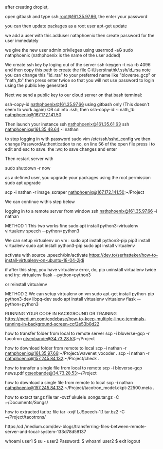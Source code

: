 after creating droplet,

open gitbash and type
ssh root@161.35.97.66, the enter your password

you can then update packages as a root user
apt-get update

we add a user with this
adduser nathphoenix
then create password for the user immedately

we give the new user admin privileges using
usermod -aG sudo nathphoenix  (nathphoenix is the name of the user added)

We create ssh key by loging out of the server
ssh-keygen -t rsa -b 4096
and then copy this path to create the file
C:\Users\nathk/.ssh/id_rsa
note you can change this "id_rsa" to your preferred name like "bloverse_gcp" or "nath_tb"
then press enter twice so that you will not use password to login using the public key generated



Next we send a public key to our cloud server on that bash terminal:

ssh-copy-id nathphoenix@161.35.97.66 using gitbash only (This doesn't seem to work again)
OR
cd into .ssh, then
ssh-copy-id -i nath_tb nathphoenix@167.172.141.50
 



Then launch your instance
ssh nathphoenix@161.35.61.63
ssh nathphoenix@161.35.48.64 -i nathan


to stop logging in with password
sudo vim /etc/ssh/sshd_config
we then change PasswordAuthentication to no, on line 56 of the open file
press i to edit and esc to save. the :wq to save changes and enter

Then restart server with

sudo shutdown -r now


as a defined user, you upgrade your packages using the root permission
sudo apt upgrade

scp -i nathan -r image_scraper nathphoenix@167.172.141.50:~/Project


We can continue withis step below

logging in to a remote server from window
ssh nathphoenix@161.35.97.66 -i nathan

METHOD 1
This two works fine
sudo apt install python3-virtualenv
virtualenv speech --python=python3



We can setup virtualenv on vm :
sudo apt install python3-pip
pip3 install virtualenv
sudo apt install python3-pip
sudo apt install virtualenv

activate with
source .speech/bin/activate
https://dev.to/serhatteker/how-to-install-virtualenv-on-ubuntu-18-04-2jdi

if after this step, you have virtualenv error, 
do, pip uninstall virtualenv twice and try:  virtualenv flask --python=python3

or reinstall virtualenv

METHOD 2
We can setup virtualenv on vm
sudo apt-get install python-pip python3-dev libpq-dev
sudo apt install virtualenv
virtualenv flask --python=python3


RUNNING YOUR CODE IN BACKGROUND OR TRAINING
https://medium.com/codebase/how-to-keep-multiple-linux-terminals-running-in-background-screen-ccf2e53b0d22

how to transfer folder from local to remote server
scp -i bloverse-gcp -r tacotron otseobande@34.73.28.53:~/Project

how to download folder from remote to local
scp -i nathan -r nathphoenix@161.35.97.66:~/Project/wavenet_vocoder .
scp -i nathan -r nathphoenix@157.245.84.132:~/Project/check .

how to transfer a single file from local to remote
scp -i bloverse-gcp news.pdf otseobande@34.73.28.53:~/Project

how to download a single file from remote to local
scp -i nathan nathphoenix@157.245.84.132:~/Project/tacotron_model.ckpt-22500.meta .

how to extact tar.gz file
tar -xvzf ukulele_songs.tar.gz -C ~/Documents/Songs/

how to extracted tar.bz file
tar -xvjf LJSpeech-1.1.tar.bz2 -C ~/Project/tacotrons/


https:/cd /medium.com/dev-blogs/transferring-files-between-remote-server-and-local-system-133d78d58137





whoami
user1
$ su - user2
Password:
$ whoami
user2
$ exit
logout